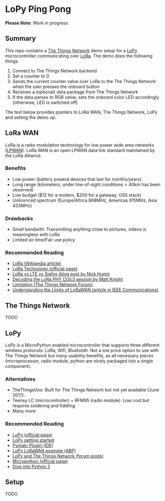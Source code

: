 # LoPy Ping Pong

**Please Note**: Work in progress

## Summary

This repo contains a [The Things Network](https://www.thethingsnetwork.org/)  demo setup for a [LoPy](https://www.pycom.io/product/lopy/) microcontroller communicating over [LoRa](https://www.lora-alliance.org/What-Is-LoRa/Technology).
The demo does the following things:

1. Connect to The Things Network backend
2. Set a counter to 0
3. Sends the current counter value over LoRa to the The Things Network when the user presses the onboard button
4. Receives a (optional) data package from The Things Network
5. If the data parses to RGB value, sets the onboard color LED accordingly (otherwise, LED is switched off)

The text below provides pointers to LoRa WAN, The Things Network, LoPy and setting the demo up.

## LoRa WAN

LoRa is a radio modulation technology for low power wide area networks ([LPWAN](https://en.wikipedia.org/wiki/LPWAN)). 
LoRa WAN is an open LPWAN data link standard maintained by the LoRa Alliance.

### Benefits
* Low power (battery powerd devices that last for months/years)
* Long range (kilometers, under line-of-sight conditions > 40km has been observed)
* Low budget ($12 for a modem, $200 for a gateway, OSS stack)
* Unlicenced spectrum (Europe/Africa 868MHz, Americas 915MHz, Asia 433MHz)

### Drawbacks
* Small bandwith: Transmitting anything close to pictures, videos is meaningless with LoRa
* Limited air time/Fair use policy 

### Recommended Reading
* [LoRa (Wikipedia article)](https://en.wikipedia.org/wiki/LPWAN)
* [LoRa Technology (official page)](https://www.lora-alliance.org/What-Is-LoRa/Technology)
* [LoRa vs LTE vs Sigfox (blog post by Nick Hunn)](http://www.nickhunn.com/lora-vs-lte-m-vs-sigfox/)
* [Decoding the LoRa PHY (33c3 session by Matt Knight](https://media.ccc.de/v/33c3-7945-decoding_the_lora_phy#video&t=129)
* [Limitation (The Things Network Forum)](https://www.thethingsnetwork.org/forum/t/limitations-data-rate-packet-size-30-seconds-uplink-and-10-messages-downlink-per-day-fair-access-policy/1300)
* [Understanding the Limits of LoRaWAN (article in IEEE Communications)](https://arxiv.org/pdf/1607.08011.pdf)

## The Things Network

TODO

## LoPy

LoPy is a MicroPython enabled microcontroller that supports three different wireless protocols: LoRa, Wifi, Bluetooth. Not a low price option to use with The Things Network but many usability benefits, as all necessary pieces (microprocessor, radio module, python are nicely packaged into a single component).

### Alternatives
* TheThingsUno: Built for The Things Network but not yet available (June 2017).
* Teensy LC (microcontroller) + RFM95 (radio module): Low cost but requires soldering and fiddling
* Many more

### Recommended Reading
* [LoPy (official page)](https://www.pycom.io/product/lopy/)
* [LoPy getting started](https://docs.pycom.io/pycom_esp32/pycom_esp32/getstarted.html)
* [Pymakr Plugin (IDE)](https://docs.pycom.io/pycom_esp32/pycom_esp32/toolsandfeatures.html#pymakr-ide)
* [LoPy LoRaWAN example (ABP)](https://docs.pycom.io/pycom_esp32/pycom_esp32/tutorial/includes/lora-abp.html)
* [LoPy and The Things Network (forum posts)](https://www.thethingsnetwork.org/forum/search?q=lopy)
* [Micropython (official page)](https://micropython.org/)
* [Dive into Python 3](http://www.diveintopython3.net/)


## Setup

TODO
